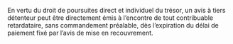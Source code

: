 En vertu du droit de poursuites direct et individuel du trésor, un avis à tiers détenteur peut être directement émis à l’encontre de tout contribuable retardataire, sans commandement préalable, dès l’expiration du délai de paiement fixé par l’avis de mise en recouvrement.